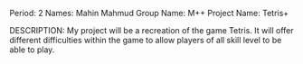 Period: 2
Names: Mahin Mahmud
Group Name: M++
Project Name: Tetris+

DESCRIPTION: My project will be a recreation of the game Tetris. It will offer different difficulties within the game to allow players of all skill level to be able to play. 
